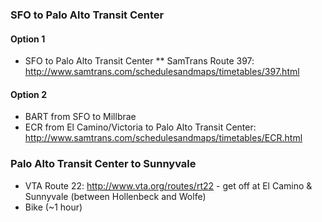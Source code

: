 ### SFO to Palo Alto Transit Center
#### Option 1
* SFO to Palo Alto Transit Center
** SamTrans Route 397: http://www.samtrans.com/schedulesandmaps/timetables/397.html

#### Option 2
* BART from SFO to Millbrae
* ECR from El Camino/Victoria to Palo Alto Transit Center: http://www.samtrans.com/schedulesandmaps/timetables/ECR.html

### Palo Alto Transit Center to Sunnyvale
* VTA Route 22: http://www.vta.org/routes/rt22 - get off at El Camino & Sunnyvale (between Hollenbeck and Wolfe)
* Bike (~1 hour)

